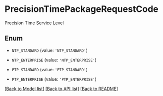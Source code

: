 # PrecisionTimePackageRequestCode

Precision Time Service Level

## Enum

* `NTP_STANDARD` (value: `'NTP_STANDARD'`)

* `NTP_ENTERPRISE` (value: `'NTP_ENTERPRISE'`)

* `PTP_STANDARD` (value: `'PTP_STANDARD'`)

* `PTP_ENTERPRISE` (value: `'PTP_ENTERPRISE'`)

[[Back to Model list]](../README.md#documentation-for-models) [[Back to API list]](../README.md#documentation-for-api-endpoints) [[Back to README]](../README.md)


